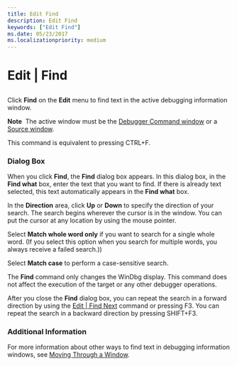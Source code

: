 ```yaml
---
title: Edit Find
description: Edit Find
keywords: ["Edit Find"]
ms.date: 05/23/2017
ms.localizationpriority: medium
---
```


# Edit | Find


## <span id="ddk_edit_find_dbg"></span><span id="DDK_EDIT_FIND_DBG"></span>


Click **Find** on the **Edit** menu to find text in the active debugging information window.

**Note**  The active window must be the [Debugger Command window](debugger-command-window.md) or a [Source window](source-window.md).

 

This command is equivalent to pressing CTRL+F.

### <span id="dialog_box"></span><span id="DIALOG_BOX"></span>Dialog Box

When you click **Find**, the **Find** dialog box appears. In this dialog box, in the **Find what** box, enter the text that you want to find. If there is already text selected, this text automatically appears in the **Find what** box.

In the **Direction** area, click **Up** or **Down** to specify the direction of your search. The search begins wherever the cursor is in the window. You can put the cursor at any location by using the mouse pointer.

Select **Match whole word only** if you want to search for a single whole word. (If you select this option when you search for multiple words, you always receive a failed search.))

Select **Match case** to perform a case-sensitive search.

The **Find** command only changes the WinDbg display. This command does not affect the execution of the target or any other debugger operations.

After you close the **Find** dialog box, you can repeat the search in a forward direction by using the [Edit | Find Next](edit---find-next.md) command or pressing F3. You can repeat the search in a backward direction by pressing SHIFT+F3.

### <span id="additional_information"></span><span id="ADDITIONAL_INFORMATION"></span>Additional Information

For more information about other ways to find text in debugging information windows, see [Moving Through a Window](moving-through-a-window.md).

 

 





